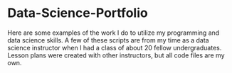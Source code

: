 # Data-Science-Portfolio
Here are some examples of the work I do to utilize my programming and data science skills.
A few of these scripts are from my time as a data science instructor when I had a class of about 20 fellow undergraduates. Lesson plans
were created with other instructors, but all code files are my own.
